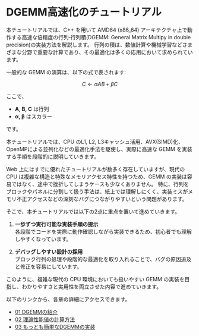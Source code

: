 # DGEMM高速化のチュートリアル

本チュートリアルでは、C++ を用いて AMD64 (x86_64) アーキテクチャ上で動作する高速な倍精度の行列‐行列積(DGEMM: General Matrix Multipy in double precision)の実装方法を解説します。 行列の積は、数値計算や機械学習などさまざまな分野で重要な計算であり、その最適化は多くの応用において求められています。

一般的な GEMM の演算は、以下の式で表されます:

$$
C \gets \alpha A B + \beta C
$$

ここで、

- **A, B, C** は行列
- **α, β** はスカラー

です。

本チュートリアルでは、CPU のL1, L2, L3キャッシュ活用、AVX(SIMD)化、OpenMPによる並列化などの最適化手法を駆使し、実際に高速な GEMM を実装する手順を段階的に説明していきます。

Web 上にはすでに優れたチュートリアルが数多く存在していますが、現代の CPU は複雑な構造と特殊なメモリアクセス特性を持つため、GEMM の実装は容易ではなく、途中で挫折してしまうケースも少なくありません。  特に、行列をブロックやパネルに分割して扱う手法は、紙上では理解しにくく、実装ミスがメモリ不正アクセスなどの深刻なバグにつながりやすいという問題があります。

そこで、本チュートリアルでは以下の2点に重点を置いて進めていきます。

1. **一歩ずつ実行可能な実装手順の提示**  
   各段階でコードを実際に動作確認しながら実装できるため、初心者でも理解しやすくなっています。

2. **デバッグしやすい設計の採用**  
   ブロック行列の処理や段階的な最適化を取り入れることで、バグの原因追及と修正を容易にしています。

このように、複雑な現代の CPU 環境においても扱いやすい GEMM の実装を目指し、わかりやすさと実用性を両立させた内容で進めていきます。  

以下のリンクから、各章の詳細にアクセスできます。

- [01 DGEMMの紹介](#01-dgemmの紹介)
- [02 理論性能値の計算方法](02_flops.md#02-理論性能値の計算方法)
- [03 もっとも簡単なDGEMMの実装](03_dgemm_naive.md#03-もっとも簡単な-dgemmの実装とベンチマーク)


